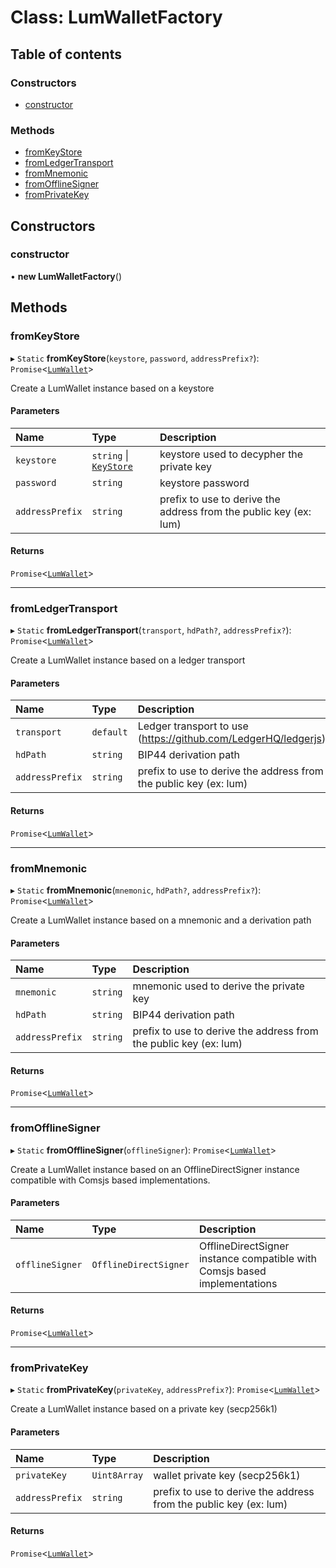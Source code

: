 # Class: LumWalletFactory

## Table of contents

### Constructors

- [constructor](LumWalletFactory.md#constructor)

### Methods

- [fromKeyStore](LumWalletFactory.md#fromkeystore)
- [fromLedgerTransport](LumWalletFactory.md#fromledgertransport)
- [fromMnemonic](LumWalletFactory.md#frommnemonic)
- [fromOfflineSigner](LumWalletFactory.md#fromofflinesigner)
- [fromPrivateKey](LumWalletFactory.md#fromprivatekey)

## Constructors

### constructor

• **new LumWalletFactory**()

## Methods

### fromKeyStore

▸ `Static` **fromKeyStore**(`keystore`, `password`, `addressPrefix?`): `Promise`<[`LumWallet`](LumWallet.md)\>

Create a LumWallet instance based on a keystore

#### Parameters

| Name | Type | Description |
| :------ | :------ | :------ |
| `keystore` | `string` \| [`KeyStore`](../interfaces/LumUtils.KeyStore.md) | keystore used to decypher the private key |
| `password` | `string` | keystore password |
| `addressPrefix` | `string` | prefix to use to derive the address from the public key (ex: lum) |

#### Returns

`Promise`<[`LumWallet`](LumWallet.md)\>

___

### fromLedgerTransport

▸ `Static` **fromLedgerTransport**(`transport`, `hdPath?`, `addressPrefix?`): `Promise`<[`LumWallet`](LumWallet.md)\>

Create a LumWallet instance based on a ledger transport

#### Parameters

| Name | Type | Description |
| :------ | :------ | :------ |
| `transport` | `default` | Ledger transport to use (https://github.com/LedgerHQ/ledgerjs) |
| `hdPath` | `string` | BIP44 derivation path |
| `addressPrefix` | `string` | prefix to use to derive the address from the public key (ex: lum) |

#### Returns

`Promise`<[`LumWallet`](LumWallet.md)\>

___

### fromMnemonic

▸ `Static` **fromMnemonic**(`mnemonic`, `hdPath?`, `addressPrefix?`): `Promise`<[`LumWallet`](LumWallet.md)\>

Create a LumWallet instance based on a mnemonic and a derivation path

#### Parameters

| Name | Type | Description |
| :------ | :------ | :------ |
| `mnemonic` | `string` | mnemonic used to derive the private key |
| `hdPath` | `string` | BIP44 derivation path |
| `addressPrefix` | `string` | prefix to use to derive the address from the public key (ex: lum) |

#### Returns

`Promise`<[`LumWallet`](LumWallet.md)\>

___

### fromOfflineSigner

▸ `Static` **fromOfflineSigner**(`offlineSigner`): `Promise`<[`LumWallet`](LumWallet.md)\>

Create a LumWallet instance based on an OfflineDirectSigner instance compatible with Comsjs based implementations.

#### Parameters

| Name | Type | Description |
| :------ | :------ | :------ |
| `offlineSigner` | `OfflineDirectSigner` | OfflineDirectSigner instance compatible with Comsjs based implementations |

#### Returns

`Promise`<[`LumWallet`](LumWallet.md)\>

___

### fromPrivateKey

▸ `Static` **fromPrivateKey**(`privateKey`, `addressPrefix?`): `Promise`<[`LumWallet`](LumWallet.md)\>

Create a LumWallet instance based on a private key (secp256k1)

#### Parameters

| Name | Type | Description |
| :------ | :------ | :------ |
| `privateKey` | `Uint8Array` | wallet private key (secp256k1) |
| `addressPrefix` | `string` | prefix to use to derive the address from the public key (ex: lum) |

#### Returns

`Promise`<[`LumWallet`](LumWallet.md)\>
